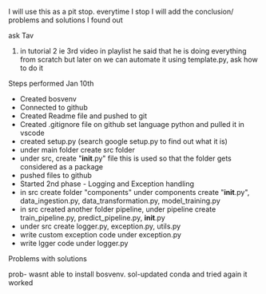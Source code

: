 I will use this as a pit stop. everytime I stop I will add the conclusion/ problems and solutions I found out

ask Tav
1. in tutorial 2 ie 3rd video in playlist he said that he is doing everything from scratch but later on we can automate it using template.py, ask how to do it

Steps performed Jan 10th
- Created bosvenv
- Connected to github
- Created Readme file and pushed to git
- Created .gitignore file on github set language python and pulled it in vscode
- created setup.py (search google setup.py to find out what it is)
- under main folder create src folder 
- under src, create "__init__.py" file this is used so that the folder gets considered as a package
- pushed files to github
- Started 2nd phase - Logging and Exception handling
- in src create folder "components" under components create "__init__.py", data_ingestion.py, data_transformation.py, model_training.py
- in src created another folder pipeline, under pipeline create train_pipeline.py, predict_pipeline.py, __init__.py
- under src create logger.py, exception.py, utils.py
- write custom exception code under exception.py
- write lgger code under logger.py

Problems with solutions 

prob- wasnt able to install bosvenv.
sol-updated conda and tried again it worked